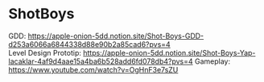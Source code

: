 # ShotBoys
GDD: https://apple-onion-5dd.notion.site/Shot-Boys-GDD-d253a6066a6844338d88e90b2a85cad6?pvs=4                              
Level Design Prototip: https://apple-onion-5dd.notion.site/Shot-Boys-Yap-lacaklar-4af9d4aae15a4ba6b528add6fd078db4?pvs=4
Gameplay: https://www.youtube.com/watch?v=OgHnF3e7sZU
